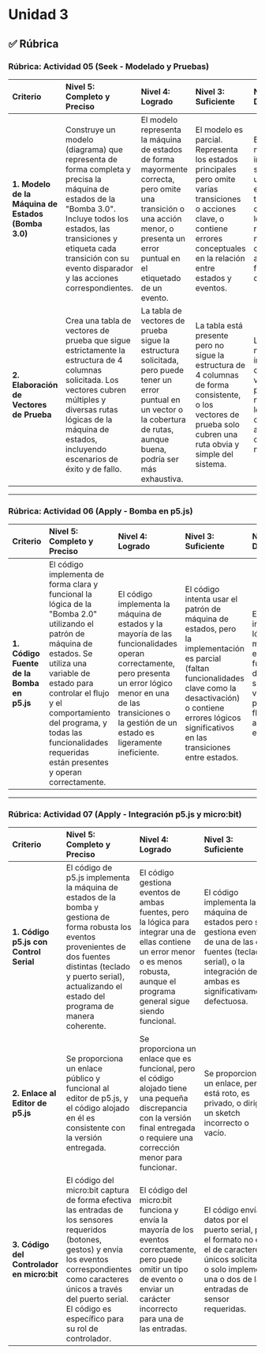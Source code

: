 # Unidad 3

## ✅ Rúbrica

### **Rúbrica: Actividad 05 (Seek - Modelado y Pruebas)**

| Criterio | Nivel 5: Completo y Preciso | Nivel 4: Logrado | Nivel 3: Suficiente | Nivel 2: En Desarrollo | Nivel 1: Inicial | Nivel 0: No Realizado |
| :--- | :--- | :--- | :--- | :--- | :--- | :--- |
| **1. Modelo de la Máquina de Estados (Bomba 3.0)** | Construye un modelo (diagrama) que representa de forma completa y precisa la máquina de estados de la "Bomba 3.0". Incluye todos los estados, las transiciones y etiqueta cada transición con su evento disparador y las acciones correspondientes. | El modelo representa la máquina de estados de forma mayormente correcta, pero omite una transición o una acción menor, o presenta un error puntual en el etiquetado de un evento. | El modelo es parcial. Representa los estados principales pero omite varias transiciones o acciones clave, o contiene errores conceptuales en la relación entre estados y eventos. | El modelo es muy incompleto, solo muestra un par de estados sin transiciones claras, o la lógica representada no corresponde a la funcionalidad de la bomba. | Se presenta un diagrama que no representa una máquina de estados o es incomprensible. | No se presenta el modelo. |
| **2. Elaboración de Vectores de Prueba** | Crea una tabla de vectores de prueba que sigue estrictamente la estructura de 4 columnas solicitada. Los vectores cubren múltiples y diversas rutas lógicas de la máquina de estados, incluyendo escenarios de éxito y de fallo. | La tabla de vectores de prueba sigue la estructura solicitada, pero puede tener un error puntual en un vector o la cobertura de rutas, aunque buena, podría ser más exhaustiva. | La tabla está presente pero no sigue la estructura de 4 columnas de forma consistente, o los vectores de prueba solo cubren una ruta obvia y simple del sistema. | La tabla es muy incompleta, confusa, o los vectores presentados no son lógicos o no corresponden a la máquina de estados modelada. | Se presenta una tabla que no corresponde a vectores de prueba o cuyo contenido es incorrecto. | No se presenta la tabla de vectores de prueba. |

---

### **Rúbrica: Actividad 06 (Apply - Bomba en p5.js)**

| Criterio | Nivel 5: Completo y Preciso | Nivel 4: Logrado | Nivel 3: Suficiente | Nivel 2: En Desarrollo | Nivel 1: Inicial | Nivel 0: No Realizado |
| :--- | :--- | :--- | :--- | :--- | :--- | :--- |
| **1. Código Fuente de la Bomba en p5.js** | El código implementa de forma clara y funcional la lógica de la "Bomba 2.0" utilizando el patrón de máquina de estados. Se utiliza una variable de estado para controlar el flujo y el comportamiento del programa, y todas las funcionalidades requeridas están presentes y operan correctamente. | El código implementa la máquina de estados y la mayoría de las funcionalidades operan correctamente, pero presenta un error lógico menor en una de las transiciones o la gestión de un estado es ligeramente ineficiente. | El código intenta usar el patrón de máquina de estados, pero la implementación es parcial (faltan funcionalidades clave como la desactivación) o contiene errores lógicos significativos en las transiciones entre estados. | El código está incompleto, la lógica de la máquina de estados es fundamentalmente defectuosa o no se utiliza una variable de estado para controlar el flujo, recurriendo a métodos menos estructurados. | El código es un intento mínimo, no aplica el patrón de máquina de estados, o es mayormente no funcional. | No se entrega el código fuente. |

---

### **Rúbrica: Actividad 07 (Apply - Integración p5.js y micro:bit)**

| Criterio | Nivel 5: Completo y Preciso | Nivel 4: Logrado | Nivel 3: Suficiente | Nivel 2: En Desarrollo | Nivel 1: Inicial | Nivel 0: No Realizado |
| :--- | :--- | :--- | :--- | :--- | :--- | :--- |
| **1. Código p5.js con Control Serial** | El código de p5.js implementa la máquina de estados de la bomba y gestiona de forma robusta los eventos provenientes de dos fuentes distintas (teclado y puerto serial), actualizando el estado del programa de manera coherente. | El código gestiona eventos de ambas fuentes, pero la lógica para integrar una de ellas contiene un error menor o es menos robusta, aunque el programa general sigue siendo funcional. | El código implementa la máquina de estados pero solo gestiona eventos de una de las dos fuentes (teclado o serial), o la integración de ambas es significativamente defectuosa. | El código es incompleto, la lógica de la máquina de estados es defectuosa y/o la comunicación serial no funciona como se espera para controlar el programa. | El intento de código es mínimo, no implementa ni la máquina de estados ni la comunicación serial de forma funcional. | No se entrega el código de p5.js. |
| **2. Enlace al Editor de p5.js** | Se proporciona un enlace público y funcional al editor de p5.js, y el código alojado en él es consistente con la versión entregada. | Se proporciona un enlace que es funcional, pero el código alojado tiene una pequeña discrepancia con la versión final entregada o requiere una corrección menor para funcionar. | Se proporciona un enlace, pero está roto, es privado, o dirige a un sketch incorrecto o vacío. | Se proporciona un texto que parece un enlace pero no es un hipervínculo funcional. | Se menciona que se hizo, pero no se proporciona el enlace. | No se proporciona el enlace. |
| **3. Código del Controlador en micro:bit** | El código del micro:bit captura de forma efectiva las entradas de los sensores requeridos (botones, gestos) y envía los eventos correspondientes como caracteres únicos a través del puerto serial. El código es específico para su rol de controlador. | El código del micro:bit funciona y envía la mayoría de los eventos correctamente, pero puede omitir un tipo de evento o enviar un carácter incorrecto para una de las entradas. | El código envía datos por el puerto serial, pero el formato no es el de caracteres únicos solicitado o solo implementa una o dos de las entradas de sensor requeridas. | El código intenta usar el puerto serial pero falla en la transmisión, o la lógica para capturar las entradas de los sensores es incorrecta o está incompleta. | El código está presente pero no implementa la captura de entradas ni la transmisión serial. | No se entrega el código del micro:bit. |

